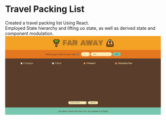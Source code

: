 # Travel Packing List

Created a travel packing list Using React.\
Employed State hierarchy and lifting uo state, as well as derived state and component modulation.\
![Alt text](image.png)
